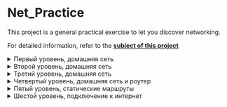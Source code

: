 # Net_Practice
This project is a general practical exercise to let you discover networking.

For detailed information, refer to the **[subject of this project](https://github.com/ilnrzakirov/Net_Practice/blob/main/en.subject.pdf)**

<details>
<summary>Первый уровень, домашняя сеть</summary>
  <p><img src="https://github.com/ilnrzakirov/Net_Practice/blob/main/img/lvl1.png"></p>
  
  ### В изображении выше мы видим маску сети 255.255.255.0, что означает, адресс сети, в случаи A  и B =  104.95.23.0. Маска подссети подразумевает диапозон адресов  от 0 - 255 (2 зарезервированы), что ровняется 24 битам. 104.95.23.0/24. Что бы все заработала, надо адрес подсети сделать идентичным а имя хоста, последние 8 бит уникальными.
  
  <p><img src="https://github.com/ilnrzakirov/Net_Practice/blob/main/img/lvl1.11.png"></p>
  
 </details>
 
 <details>
<summary>Второй уровень, домашняя сеть</summary>
    <p><img src="https://github.com/ilnrzakirov/Net_Practice/blob/main/img/lvl2.png"></p>
  ### Все, как в предыдущем уровне. Адреса 127.0.0.0 - 127.255.255.255 нельзя использовать в локальных сетях (подробнее по ссылке https://ru.wikipedia.org/wiki/Localhost)
  
  <p><img src="https://github.com/ilnrzakirov/Net_Practice/blob/main/img/lvl2.1.png"></p>
 </details>

<details>
  <summary>Третий уровень, домашняя сеть</summary>
  
   <p><img src="https://github.com/ilnrzakirov/Net_Practice/blob/main/img/lvl3.png"></p>
  
  ### Подробнее о Switch можно прочитать [здесь](https://ru.wikipedia.org/wiki/%D0%A1%D0%B5%D1%82%D0%B5%D0%B2%D0%BE%D0%B9_%D0%BA%D0%BE%D0%BC%D0%BC%D1%83%D1%82%D0%B0%D1%82%D0%BE%D1%80)
  
  ### Важно что бы коммутатор работал в одной сети. Подбираем адреса с диапозона одной сети.
  
  <p><img src="https://github.com/ilnrzakirov/Net_Practice/blob/main/img/lvl3.1.png"></p>
  
</details>
      
<details>
<summary>Четвертый уровень, домашняя сеть и роутер</summary>
  
 <p><img src="https://github.com/ilnrzakirov/Net_Practice/blob/main/img/lvl4.png"></p>
 
  ### Подробнее о маршрутизаторе или роутер [здесь](https://ru.wikipedia.org/wiki/%D0%9C%D0%B0%D1%80%D1%88%D1%80%D1%83%D1%82%D0%B8%D0%B7%D0%B0%D1%82%D0%BE%D1%80)
  
  ### В этой задаче нам нужно подключить к сети роутер. Важно что бы интерфейс роутера и узлы находились в одной сети
  
 <p><img src="https://github.com/ilnrzakirov/Net_Practice/blob/main/img/lvl4.1.png"></p>
  
</details>

<details>
<summary>Пятый уровень, статические маршруты</summary>
 
 <p><img src="https://github.com/ilnrzakirov/Net_Practice/blob/main/img/lvl5.png"></p>
  
### Подробнее о статических маршрутах [здесь](https://ru.wikipedia.org/wiki/%D0%A1%D1%82%D0%B0%D1%82%D0%B8%D1%87%D0%B5%D1%81%D0%BA%D0%B0%D1%8F_%D0%BC%D0%B0%D1%80%D1%88%D1%80%D1%83%D1%82%D0%B8%D0%B7%D0%B0%D1%86%D0%B8%D1%8F)
### Подробнее о сетевых шлюзах [здесь](https://ru.wikipedia.org/wiki/%D0%A1%D0%B5%D1%82%D0%B5%D0%B2%D0%BE%D0%B9_%D1%88%D0%BB%D1%8E%D0%B7)
  
### В данной задаче необходимо правильно прописать маршруты. Для узла А адрес интерфейса маршрутизатора узла Б и наоборот для узла Б. Остльаные изменение по предыдущим уровням.
  
 <p><img src="https://github.com/ilnrzakirov/Net_Practice/blob/main/img/lvl5.1.png"></p>
 </details>
 
 <details>
<summary>Шестой уровень, подключение к интернет</summary>

 <p><img src="https://github.com/ilnrzakirov/Net_Practice/blob/main/img/lvl6.png"></p>
  
 ### Для успешного подключения в адрес шлюза указываем адрес интерфейса маршрутизатор. А в маршрут интернета указываем адрес сети узла
  
 <p><img src="https://github.com/ilnrzakirov/Net_Practice/blob/main/img/lvl6.1.png"></p>
  
 
  
